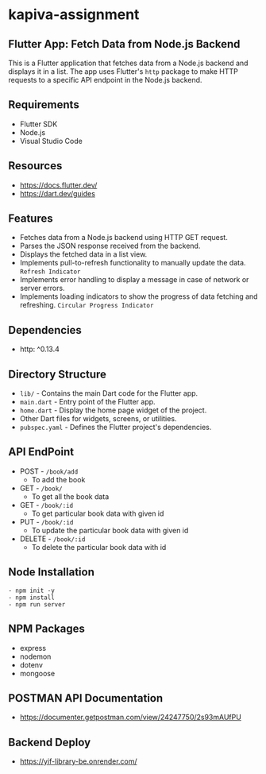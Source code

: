 # kapiva-assignment

## Flutter App: Fetch Data from Node.js Backend
This is a Flutter application that fetches data from a Node.js backend and displays it in a list. 
The app uses Flutter's `http` package to make HTTP requests to a specific API endpoint in the Node.js backend.

## Requirements
- Flutter SDK
- Node.js
- Visual Studio Code

## Resources
- https://docs.flutter.dev/
- https://dart.dev/guides

## Features
- Fetches data from a Node.js backend using HTTP GET request.
- Parses the JSON response received from the backend.
- Displays the fetched data in a list view.
- Implements pull-to-refresh functionality to manually update the data. `Refresh Indicator`
- Implements error handling to display a message in case of network or server errors.
- Implements loading indicators to show the progress of data fetching and refreshing. `Circular Progress Indicator`

## Dependencies
- http: ^0.13.4

## Directory Structure
- `lib/` - Contains the main Dart code for the Flutter app.
- `main.dart` - Entry point of the Flutter app.
- `home.dart` - Display the home page widget of the project.
- Other Dart files for widgets, screens, or utilities.
- `pubspec.yaml` - Defines the Flutter project's dependencies.

## API EndPoint
- POST - `/book/add`
    - To add the book
- GET - `/book/`
    - To get all the book data
- GET - `/book/:id`
    - To get particular book data with given id
- PUT - `/book/:id` 
    - To update the particular book data with given id
- DELETE - `/book/:id` 
    -  To delete the particular book data with id

## Node Installation
```
- npm init -y
- npm install
- npm run server
```

## NPM Packages
- express
- nodemon
- dotenv
- mongoose

## POSTMAN API Documentation
- https://documenter.getpostman.com/view/24247750/2s93mAUfPU

## Backend Deploy
- https://yif-library-be.onrender.com/